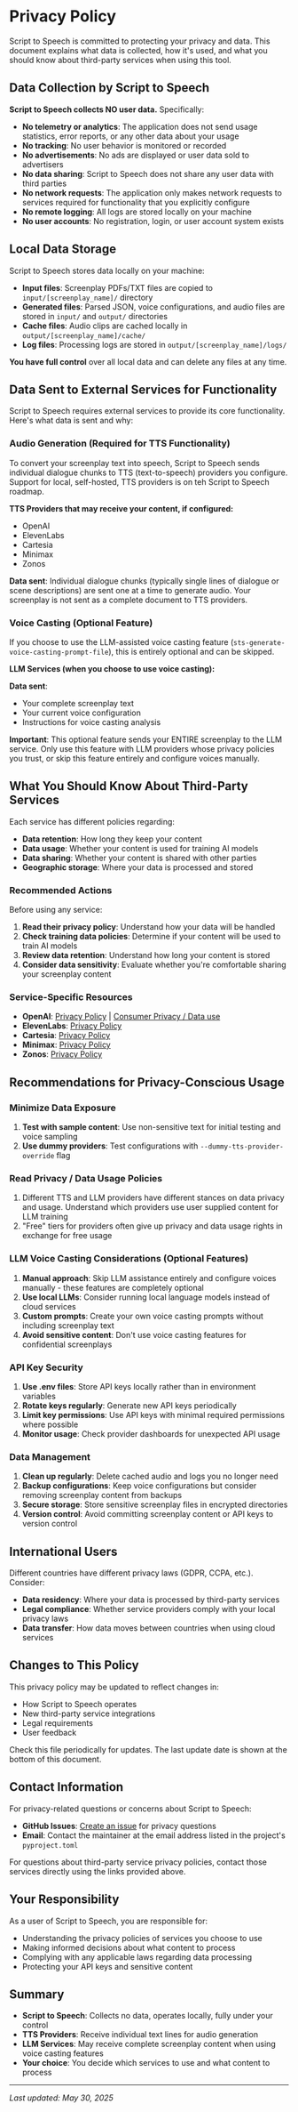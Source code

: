# Privacy Policy

Script to Speech is committed to protecting your privacy and data. This document explains what data is collected, how it's used, and what you should know about third-party services when using this tool.

## Data Collection by Script to Speech

**Script to Speech collects NO user data.** Specifically:

- **No telemetry or analytics**: The application does not send usage statistics, error reports, or any other data about your usage
- **No tracking**: No user behavior is monitored or recorded
- **No advertisements**: No ads are displayed or user data sold to advertisers
- **No data sharing**: Script to Speech does not share any user data with third parties
- **No network requests**: The application only makes network requests to services required for functionality that you explicitly configure
- **No remote logging**: All logs are stored locally on your machine
- **No user accounts**: No registration, login, or user account system exists

## Local Data Storage

Script to Speech stores data locally on your machine:

- **Input files**: Screenplay PDFs/TXT files are copied to `input/[screenplay_name]/` directory
- **Generated files**: Parsed JSON, voice configurations, and audio files are stored in `input/` and `output/` directories
- **Cache files**: Audio clips are cached locally in `output/[screenplay_name]/cache/`
- **Log files**: Processing logs are stored in `output/[screenplay_name]/logs/`

**You have full control** over all local data and can delete any files at any time.

## Data Sent to External Services for Functionality

Script to Speech requires external services to provide its core functionality. Here's what data is sent and why:

### Audio Generation (Required for TTS Functionality)

To convert your screenplay text into speech, Script to Speech sends individual dialogue chunks to TTS (text-to-speech) providers you configure. Support for local, self-hosted, TTS providers is on teh Script to Speech roadmap.

**TTS Providers that may receive your content, if configured:**
- OpenAI
- ElevenLabs
- Cartesia
- Minimax
- Zonos

**Data sent**: Individual dialogue chunks (typically single lines of dialogue or scene descriptions) are sent one at a time to generate audio. Your screenplay is not sent as a complete document to TTS providers.

### Voice Casting (Optional Feature)

If you choose to use the LLM-assisted voice casting feature (`sts-generate-voice-casting-prompt-file`), this is entirely optional and can be skipped.

**LLM Services (when you choose to use voice casting):**

**Data sent**: 
- Your complete screenplay text
- Your current voice configuration
- Instructions for voice casting analysis

**Important**: This optional feature sends your ENTIRE screenplay to the LLM service. Only use this feature with LLM providers whose privacy policies you trust, or skip this feature entirely and configure voices manually.

## What You Should Know About Third-Party Services

Each service has different policies regarding:

- **Data retention**: How long they keep your content
- **Data usage**: Whether your content is used for training AI models
- **Data sharing**: Whether your content is shared with other parties
- **Geographic storage**: Where your data is processed and stored

### Recommended Actions

Before using any service:

1. **Read their privacy policy**: Understand how your data will be handled
2. **Check training data policies**: Determine if your content will be used to train AI models
3. **Review data retention**: Understand how long your content is stored
4. **Consider data sensitivity**: Evaluate whether you're comfortable sharing your screenplay content

### Service-Specific Resources

- **OpenAI**: [Privacy Policy](https://openai.com/privacy/) | [Consumer Privacy / Data use](https://openai.com/consumer-privacy/)
- **ElevenLabs**: [Privacy Policy](https://elevenlabs.io/privacy)
- **Cartesia**: [Privacy Policy](https://cartesia.ai/legal/privacy.html)
- **Minimax**: [Privacy Policy](https://www.minimax.io/audio/doc/privacy-policy.html)
- **Zonos**: [Privacy Policy](https://playground.zyphra.com/settings/data-management)

## Recommendations for Privacy-Conscious Usage

### Minimize Data Exposure

1. **Test with sample content**: Use non-sensitive text for initial testing and voice sampling
2. **Use dummy providers**: Test configurations with `--dummy-tts-provider-override` flag

### Read Privacy / Data Usage Policies
1. Different TTS and LLM providers have different stances on data privacy and usage. Understand which providers use user supplied content for LLM training
2. "Free" tiers for providers often give up privacy and data usage rights in exchange for free usage

### LLM Voice Casting Considerations (Optional Features)

1. **Manual approach**: Skip LLM assistance entirely and configure voices manually - these features are completely optional
2. **Use local LLMs**: Consider running local language models instead of cloud services
3. **Custom prompts**: Create your own voice casting prompts without including screenplay text
4. **Avoid sensitive content**: Don't use voice casting features for confidential screenplays

### API Key Security

1. **Use .env files**: Store API keys locally rather than in environment variables
2. **Rotate keys regularly**: Generate new API keys periodically
3. **Limit key permissions**: Use API keys with minimal required permissions where possible
4. **Monitor usage**: Check provider dashboards for unexpected API usage

### Data Management

1. **Clean up regularly**: Delete cached audio and logs you no longer need
2. **Backup configurations**: Keep voice configurations but consider removing screenplay content from backups
3. **Secure storage**: Store sensitive screenplay files in encrypted directories
4. **Version control**: Avoid committing screenplay content or API keys to version control

## International Users

Different countries have different privacy laws (GDPR, CCPA, etc.). Consider:

- **Data residency**: Where your data is processed by third-party services
- **Legal compliance**: Whether service providers comply with your local privacy laws
- **Data transfer**: How data moves between countries when using cloud services

## Changes to This Policy

This privacy policy may be updated to reflect changes in:

- How Script to Speech operates
- New third-party service integrations
- Legal requirements
- User feedback

Check this file periodically for updates. The last update date is shown at the bottom of this document.

## Contact Information

For privacy-related questions or concerns about Script to Speech:

- **GitHub Issues**: [Create an issue](https://github.com/trentw/script-to-speech/issues) for privacy questions
- **Email**: Contact the maintainer at the email address listed in the project's `pyproject.toml`

For questions about third-party service privacy policies, contact those services directly using the links provided above.

## Your Responsibility

As a user of Script to Speech, you are responsible for:

- Understanding the privacy policies of services you choose to use
- Making informed decisions about what content to process
- Complying with any applicable laws regarding data processing
- Protecting your API keys and sensitive content

## Summary

- **Script to Speech**: Collects no data, operates locally, fully under your control
- **TTS Providers**: Receive individual text lines for audio generation
- **LLM Services**: May receive complete screenplay content when using voice casting features
- **Your choice**: You decide which services to use and what content to process

---

*Last updated: May 30, 2025*